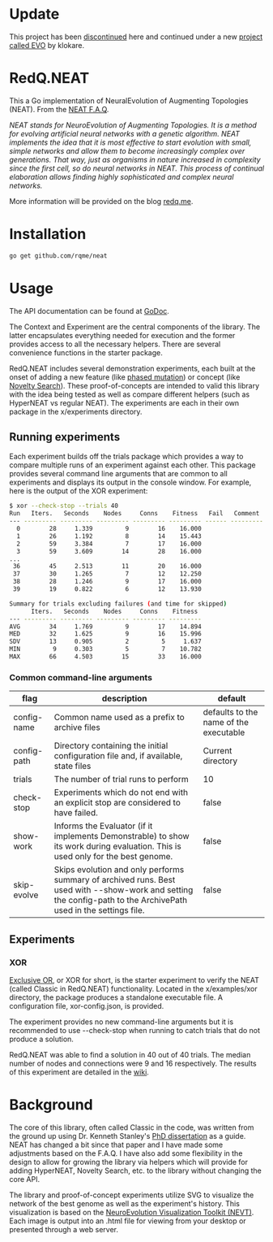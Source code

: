 # Update
This project has been [discontinued](https://medium.com/@hummerb/evo-by-klokare-new-library-same-concept-9eff96126ec0#.rywgvow3a) here and continued under a new [project called EVO](https://github.com/klokare/evo) by klokare. 



RedQ.NEAT
==========
This a Go implementation of NeuralEvolution of Augmenting Topologies (NEAT). From the [NEAT F.A.Q](http://www.cs.ucf.edu/~kstanley/neat.html#FAQ1).

*NEAT stands for NeuroEvolution of Augmenting Topologies. It is a method for evolving artificial neural networks with a genetic algorithm. NEAT implements the idea that it is most effective to start evolution with small, simple networks and allow them to become increasingly complex over generations. That way, just as organisms in nature increased in complexity since the first cell, so do neural networks in NEAT. This process of continual elaboration allows finding highly sophisticated and complex neural networks.*

More information will be provided on the blog [redq.me](http://www.redq.me).

# Installation
```sh
go get github.com/rqme/neat
```

# Usage
The API documentation can be found at [GoDoc](http://godoc.org/github.com/rqme/neat).

The Context and Experiment are the central components of the library. The latter encapsulates everything needed for execution and the former provides access to all the necessary helpers. There are several convenience functions in the starter package.

RedQ.NEAT includes several demonstration experiments, each built at the onset of adding a new feature (like [phased mutation](http://sharpneat.sourceforge.net/phasedsearch.html)) or concept (like [Novelty Search](http://eplex.cs.ucf.edu/noveltysearch/userspage/)). These proof-of-concepts are intended to valid this library with the idea being tested as well as compare different helpers (such as HyperNEAT vs regular NEAT). The experiments are each in their own package in the x/experiments directory.

## Running experiments
Each experiment builds off the trials package which provides a way to compare multiple runs of an experiment against each other. This package provides several command line arguments that are common to all experiments and displays its output in the console window. For example, here is the output of the XOR experiment:

```sh
$ xor --check-stop --trials 40
Run   Iters.   Seconds    Nodes     Conns    Fitness   Fail   Comment 
--- --------- --------- --------- --------- --------- ------ ---------
  0        28     1.339         9        16    16.000        
  1        26     1.192         8        14    15.443        
  2        59     3.384         7        17    16.000        
  3        59     3.609        14        28    16.000        
...
 36        45     2.513        11        20    16.000        
 37        30     1.265         7        12    12.250        
 38        28     1.246         9        17    16.000        
 39        19     0.822         6        12    13.930        

Summary for trials excluding failures (and time for skipped)
      Iters.   Seconds    Nodes     Conns    Fitness
--- --------- --------- --------- --------- ---------
AVG        34     1.769         9        17    14.894        
MED        32     1.625         9        16    15.996        
SDV        13     0.905         2         5     1.637        
MIN         9     0.303         5         7    10.782        
MAX        66     4.503        15        33    16.000  
```

### Common command-line arguments
flag | description | default
-----|-------------|------------
config-name | Common name used as a prefix to archive files | defaults to the name of the executable
config-path | Directory containing the initial configuration file and, if available, state files | Current directory
trials | The number of trial runs to perform | 10
check-stop | Experiments which do not end with an explicit stop are considered to have failed. | false 
show-work | Informs the Evaluator (if it implements Demonstrable) to show its work during evaluation. This is used only for the best genome. | false 
skip-evolve | Skips evolution and only performs summary of archived runs. Best used with --show-work and setting the config-path to the ArchivePath used in the settings file. | false

## Experiments
### XOR
[Exclusive OR](https://en.wikipedia.org/wiki/Exclusive_or), or XOR for short, is the starter experiment to verify the NEAT (called Classic in RedQ.NEAT) functionality. Located in the x/examples/xor directory, the package produces a standalone executable file. A configuration file, xor-config.json, is provided. 

The experiment provides no new command-line arguments but it is recommended to use --check-stop when running to catch trials that do not produce a solution. 

RedQ.NEAT was able to find a solution in 40 out of 40 trials. The median number of nodes and connections were 9 and 16 respectively. The results of this experiment are detailed in the [wiki](https://github.com/rqme/neat/wiki/XOR-experiment-results).

# Background
The core of this library, often called Classic in the code, was written from the ground up using Dr. Kenneth Stanley's [PhD dissertation](http://nn.cs.utexas.edu/keyword?stanley:phd04) as a guide. NEAT has changed a bit since that paper and I have made some adjustments based on the F.A.Q. I have also add some flexibility in the design to allow for growing the library via helpers which will provide for adding HyperNEAT, Novelty Search, etc. to the library without changing the core API.

The library and proof-of-concept experiments utilize SVG to visualize the network of the best genome as well as the experiment's history. This visualization is based on the [NeuroEvolution Visualization Toolkit (NEVT)](http://nevt.sourceforge.net). Each image is output into an .html file for viewing from your desktop or presented through a web server.



